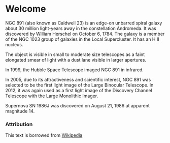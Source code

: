 # Welcome

NGC 891 (also known as Caldwell 23) is an edge-on unbarred spiral galaxy about 30 million light-years away in the constellation Andromeda. It was discovered by William Herschel on October 6, 1784. The galaxy is a member of the NGC 1023 group of galaxies in the Local Supercluster. It has an H II nucleus.

The object is visible in small to moderate size telescopes as a faint elongated smear of light with a dust lane visible in larger apertures.

In 1999, the Hubble Space Telescope imaged NGC 891 in infrared.

In 2005, due to its attractiveness and scientific interest, NGC 891 was selected to be the first light image of the Large Binocular Telescope. In 2012, it was again used as a first light image of the Discovery Channel Telescope with the Large Monolithic Imager.

Supernova SN 1986J was discovered on August 21, 1986 at apparent magnitude 14.

### Attribution

This text is borrowed from [Wikipedia](https://en.wikipedia.org/wiki/NGC_891)
